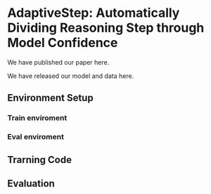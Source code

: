 # AdaptiveStep: Automatically Dividing Reasoning Step through Model Confidence
  We have published our paper here.
  
  We have released our model and data here.
  
## Environment Setup

### Train enviroment


### Eval enviroment

## Trarning Code

## Evaluation
